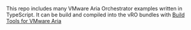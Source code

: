 This repo includes many VMware Aria Orchestrator examples written in TypeScript. It can be build and compiled into the vRO bundles with [Build Tools for VMware Aria](https://github.com/vmware/build-tools-for-vmware-aria)
